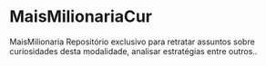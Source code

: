 # MaisMilionariaCur
MaisMilionaria	Repositório exclusivo para retratar assuntos sobre curiosidades desta modalidade, analisar estratégias entre outros.. 
